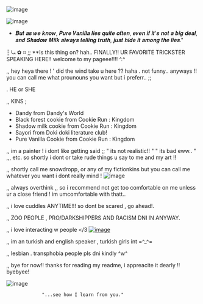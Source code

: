 ![image](https://github.com/user-attachments/assets/44553f37-ec7a-4904-b853-71be3fe8415d)

![image](https://github.com/user-attachments/assets/eca6607b-8f18-4398-82fe-ac76481c4a41)

 - 𝑩𝒖𝒕 𝒂𝒔 𝒘𝒆 𝒌𝒏𝒐𝒘, 𝑷𝒖𝒓𝒆 𝑽𝒂𝒏𝒊𝒍𝒍𝒂 𝒍𝒊𝒆𝒔 𝒒𝒖𝒊𝒕𝒆 𝒐𝒇𝒕𝒆𝒏, 𝒆𝒗𝒆𝒏 𝒊𝒇 𝒊𝒕'𝒔 𝒏𝒐𝒕 𝒂 𝒃𝒊𝒈 𝒅𝒆𝒂𝒍, 𝒂𝒏𝒅 𝑺𝒉𝒂𝒅𝒐𝒘 𝑴𝒊𝒍𝒌 𝒂𝒍𝒘𝒂𝒚𝒔 𝒕𝒆𝒍𝒍𝒊𝒏𝒈 𝒕𝒓𝒖𝒕𝒉, 𝒋𝒖𝒔𝒕 𝒉𝒊𝒅𝒆 𝒊𝒕 𝒂𝒎𝒐𝒏𝒈 𝒕𝒉𝒆 𝒍𝒊𝒆𝒔."



┆ ⤿  ✿  ⌗ ;; **Is this thing on? hah.. FINALLY!! UR FAVORITE TRICKSTER SPEAKING HERE!! welcome to my pageee!!!! ^.^ 

,, hey heya there ! ' did the wind take u here ?? haha . not funny.. anyways !! you can call me what prounouns you want but i preferr.. ;;

. HE or SHE 

,, KINS ; 

- Dandy from Dandy's World
- Black forest cookie from Cookie Run : Kingdom
- Shadow milk cookie from Cookie Run : Kingdom                                                      
- Sayori from Doki doki literature club!
- Pure Vanilla Cookie from Cookie Run : Kingdom

,, im a painter ! i dont like getting said ;; " its not realistic!! " " its bad eww.. " ,,, etc. so shortly i dont or take rude things u say to me and my art !!

,, shortly call me snowdropp, or any of my fictionkins but you can call me whatever you want i dont really mind !    ![image](https://github.com/user-attachments/assets/43174f25-5211-485d-88f8-d3826a7732d2)


,, always overthink ,, so i recommend not get too comfortable on me unless ur a close friend ! im umcomfortable with thatt..










,, i love cuddles ANYTIME!!! so dont be scared , go ahead!.

,, ZOO PEOPLE , PRO/DARKSHIPPERS AND RACISM DNI IN ANYWAY.

,, i love interacting w people </3 [ ![image](https://github.com/user-attachments/assets/7d2d7738-07ed-442d-a4a5-cc7686828752)](https://static.wikia.nocookie.net/cookierunkingdom/images/5/5a/M80818-battle_ready.gif/revision/latest?cb=20250218035156)

,,  im an turkish and english speaker , turkish girls int =^_^=  

,, lesbian . transphobia people pls dni kindly ^w^ 

,, bye for now!! thanks for reading my readme, i appreacite it dearly !! byebyee!

![image](https://github.com/user-attachments/assets/a473ca21-677f-4b24-a66f-13f87c3ce5d6)



                 "...see how I learn from you."







<!--
**Dand1cusDanc1fer/dand1cusdanc1fer** is a ✨ _special_ ✨ repository because its `README.md` (this file) appears on your GitHub profile.

,
,
